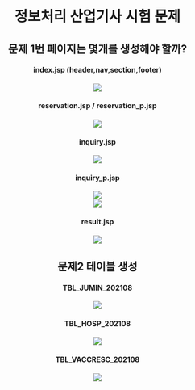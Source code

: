 # <div align="center">정보처리 산업기사 시험 문제<div>

## <div align="center"> 문제 1번 페이지는 몇개를 생성해야 할까? <div>

#### <div align="center"> index.jsp (header,nav,section,footer) <div>
<div align="center"> <img src="https://user-images.githubusercontent.com/102125786/201573411-acfee07c-967c-4a7b-93f0-e2b496068b75.png"> <div>

#### <div align="center"> reservation.jsp / reservation_p.jsp <div>
<div align="center"> <img src="https://user-images.githubusercontent.com/102125786/201575170-6f1977f4-acca-41e8-b6d9-f5b6c86de94f.png"> <div>

#### <div align="center"> inquiry.jsp <div>
<div align="center"> <img src="https://user-images.githubusercontent.com/102125786/201575191-77183b2c-63a4-4be4-8b2a-18818d9b2dfb.png"> <div>

#### <div align="center"> inquiry_p.jsp <div>
<div align="center"> <img src="https://user-images.githubusercontent.com/102125786/201575219-528c1fe2-c4e8-4044-bbdf-7e09de76674b.png"> <div>
<div align="center"> <img src="(https://user-images.githubusercontent.com/102125786/201575238-90398b01-aa7c-4382-9ca9-19d2e8387088.png"> <div>

#### <div align="center"> result.jsp <div>
<div align="center"> <img src="https://user-images.githubusercontent.com/102125786/201575252-60e6d12e-f6c7-4ed0-a025-2a61f3e21415.png"> <div>


## <div align="center"> 문제2 테이블 생성 <div>

#### <div align="center"> TBL_JUMIN_202108 <div>
<div align="center"> <img src="https://user-images.githubusercontent.com/102125786/201573900-b7d139b3-a57a-40e2-9602-6848074d12de.png"> <div>

#### <div align="center"> TBL_HOSP_202108 <div>
<div align="center"> <img src="https://user-images.githubusercontent.com/102125786/201573997-ea3f1a35-e524-409b-bae9-d50a2c5e89b2.png"> <div>

#### <div align="center"> TBL_VACCRESC_202108 <div>
<div align="center"> <img src="https://user-images.githubusercontent.com/102125786/201574011-826114a7-047c-4c84-b025-b77c1bfd76b4.png"> <div>
